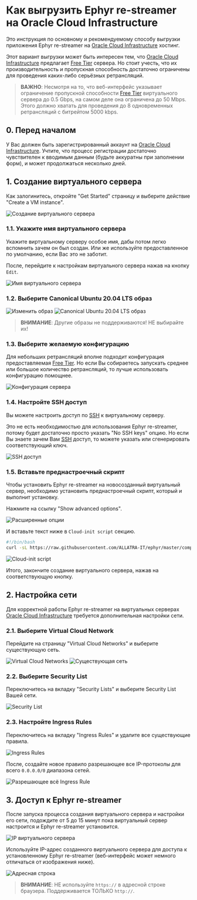 Как выгрузить Ephyr re-streamer на Oracle Cloud Infrastructure
==============================================================

Это инструкция по основному и рекомендуемому способу выгрузки приложения Ephyr re-streamer на [Oracle Cloud Infrastructure] хостинг.

Этот вариант выгрузки может быть интересен тем, что [Oracle Cloud Infrastructure] предлагает [Free Tier] сервера. Но стоит учесть, что их производительность и пропускная способность достаточно ограничены для проведения каких-либо серьёзных ретрансляций.

> __ВАЖНО__: Несмотря на то, что веб-интерфейс указывает ограничение пропускной способности [Free Tier] виртуального сервера до 0.5 Gbps, на самом деле она ограничена до 50 Mbps. Этого должно хватать для проведения до 8 одновременных ретрансляций с битрейтом 5000 kbps.




## 0. Перед началом

У Вас должен быть зарегистрированный аккаунт на [Oracle Cloud Infrastructure]. Учтите, что процесс регистрации достаточно чувствителен к вводимым данным (будьте аккуратны при заполнении форм), и может продолжаться несколько дней.




## 1. Создание виртуального сервера

Как залогинитесь, откройте "Get Started" страницу и выберите действие "Create a VM instance".

![Создание виртуального сервера](images/oci_1.0.png)


### 1.1. Укажите имя виртуального сервера

Укажите виртуальному серверу особое имя, дабы потом легко вспомнить зачем он был создан. Или же используйте предоставленное по умолчанию, если Вас это не заботит.

После, перейдите к настройкам виртуального сервера нажав на кнопку `Edit`.

![Имя виртуального сервера](images/oci_1.1.png)


### 1.2. Выберите Canonical Ubuntu 20.04 LTS образ

![Изменить образ](images/oci_1.2.1.png)
![Canonical Ubuntu 20.04 LTS образ](images/oci_1.2.2.png)

> __ВНИМАНИЕ__: Другие образы не поддерживаются! НЕ выбирайте их!


### 1.3. Выберите желаемую конфигурацию

Для небольших ретрансляций вполне подходит конфигурация предоставляемая [Free Tier]. Но если Вы собираетесь запускать среднее или большое количество ретрансляций, то лучше использовать конфигурацию помощнее.

![Конфигурация сервера](images/oci_1.3.png)


### 1.4. Настройте SSH доступ

Вы можете настроить доступ по [SSH] к виртуальному серверу.

Это не есть необходимостью для использования Ephyr re-streamer, потому будет достаточно просто указать "No SSH keys" опцию. Но если Вы знаете зачем Вам [SSH] доступ, то можете указать или сгенерировать соответствующий ключ.

![SSH доступ](images/oci_1.4.png)


### 1.5. Вставьте преднастроечный скрипт

Чтобы установить Ephyr re-streamer на новосозданный виртуальный сервер, необходимо установить преднастроечный скрипт, который и выполнит установку.

Нажмите на ссылку "Show advanced options".

![Расширенные опции](images/oci_1.5.1.png)

И вставьте текст ниже в `Cloud-init script` секцию.
```bash
#!/bin/bash
curl -sL https://raw.githubusercontent.com/ALLATRA-IT/ephyr/master/components/restreamer/deploy/provision/ubuntu-20-04-x64.sh  | EPHYR_VER=0.6.0 WITH_FIREWALLD=1 bash -s
```

![Cloud-init script](images/oci_1.5.2.png)

Итого, закончите создание виртуального сервера, нажав на соответствующую кнопку.




## 2. Настройка сети

Для корректной работы Ephyr re-streamer на виртуальных серверах [Oracle Cloud Infrastructure] требуется дополнительная настройки сети.


### 2.1. Выберите Virtual Cloud Network

Перейдите на страницу "Virtual Cloud Networks" и выберите существующую сеть.

![Virtual Cloud Networks](images/oci_2.1.1.png)
![Существующая сеть](images/oci_2.1.2.png)


### 2.2. Выберите Security List

Переключитесь на вкладку "Security Lists" и выберите Security List Вашей сети.

![Security List](images/oci_2.2.png)


### 2.3. Настройте Ingress Rules

Переключитесь на вкладку "Ingress Rules" и удалите все существующие правила.

![Ingress Rules](images/oci_2.3.1.png)

После, создайте новое правило разрешающее все IP-протоколы для всего `0.0.0.0/0` диапазона сетей.

![Разрешающее всё Ingress Rule](images/oci_2.3.2.png)




## 3. Доступ к Ephyr re-streamer

После запуска процесса создания виртуального сервера и настройки его сети, подождите от 5 до 15 минут пока виртуальный сервер настроится и Ephyr re-streamer установится.

![IP виртуального сервера](images/oci_3.png)

Используйте IP-адрес созданного виртуального сервера для доступа к установленному Ephyr re-streamer (веб-интерфейс может немного отличаться от изображения ниже).

![Адресная строка](images/browser.jpg)

> __ВНИМАНИЕ__: НЕ используйте `https://` в адресной строке браузера. Поддерживается ТОЛЬКО `http://`. 





[Free Tier]: https://www.oracle.com/cloud/free
[Oracle Cloud Infrastructure]: https://www.oracle.com/cloud
[SSH]: https://ru.wikipedia.org/wiki/SSH
